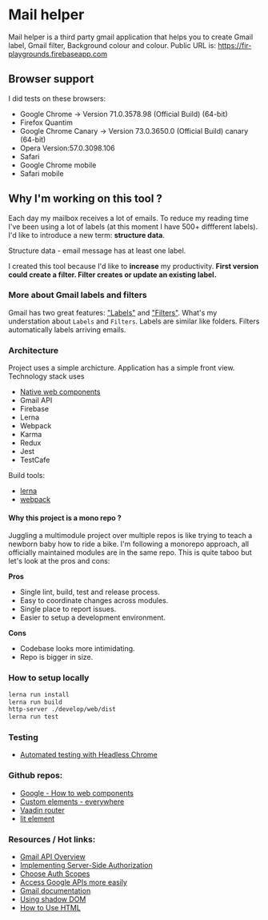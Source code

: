 # Mail helper

Mail helper is a third party gmail application that helps you to create Gmail label, Gmail filter, Background colour and colour. Public URL is: https://fir-playgrounds.firebaseapp.com

## Browser support

I did tests on these browsers: 

- Google Chrome -> Version 71.0.3578.98 (Official Build) (64-bit)
- Firefox Quantim
- Google Chrome Canary -> Version 73.0.3650.0 (Official Build) canary (64-bit)
- Opera Version:57.0.3098.106
- Safari
- Google Chrome mobile
- Safari mobile

## Why I'm working on this tool ? 

Each day my mailbox receives a lot of emails. To reduce my reading time I've been using a lot of labels (at this moment I have 500+ diffferent labels). I'd like to introduce a new term: **structure data**. 

Structure data - email message has at least one label.

I created this tool because I'd like to **increase** my productivity. **First version could create a filter. Filter creates or update an existing label.**

### More about Gmail labels and filters

Gmail has two great features: ["Labels"](https://support.google.com/mail/answer/118708?co=GENIE.Platform%3DAndroid&hl=en) and ["Filters"](https://support.google.com/mail/answer/6579?hl=en). What's my understation about `Labels` and `Filters`. Labels are similar like folders. Filters automatically labels arriving emails. 

### Architecture

Project uses a simple archicture. Application has a simple front view. Technology stack uses

- [Native web components](https://developer.mozilla.org/en-US/docs/Web/Web_Components)
- Gmail API
- Firebase
- Lerna
- Webpack
- Karma
- Redux
- Jest
- TestCafe

Build tools: 
- [lerna](https://github.com/lerna/lerna)
- [webpack](https://webpack.js.org/)

#### Why this project is a mono repo ?

Juggling a multimodule project over multiple repos is like trying to teach a newborn baby how to ride a bike. I'm following a monorepo approach, all officially maintained modules are in the same repo. This is quite taboo but let's look at the pros and cons:

**Pros**
- Single lint, build, test and release process.
- Easy to coordinate changes across modules.
- Single place to report issues.
- Easier to setup a development environment.

**Cons**
- Codebase looks more intimidating.
- Repo is bigger in size.

### How to setup locally

```bash
lerna run install
lerna run build
http-server ./develop/web/dist
lerna run test
```

### Testing

- [Automated testing with Headless Chrome](https://developers.google.com/web/updates/2017/06/headless-karma-mocha-chai)

### Github repos: 

- [Google - How to web components](https://github.com/GoogleChromeLabs/howto-components)
- [Custom elements - everywhere](https://github.com/webcomponents/custom-elements-everywhere)
- [Vaadin router](https://vaadin.com/router)
- [lit element](https://github.com/Polymer/lit-element)

### Resources / Hot links: 

- [Gmail API Overview](https://developers.google.com/gmail/api/guides/)
- [Implementing Server-Side Authorization](https://developers.google.com/gmail/api/auth/web-server)
- [Choose Auth Scopes](https://developers.google.com/gmail/api/auth/scopes)
- [Access Google APIs more easily](https://developers.google.com/api-client-library/)
- [Gmail documentation](https://apis-nodejs.firebaseapp.com/gmail/index.html)
- [Using shadow DOM](https://developer.mozilla.org/en-US/docs/Web/Web_Components/Using_shadow_DOM)
- [How to Use HTML <template> & <slot> With Shadow DOM](https://www.hongkiat.com/blog/html-template-slow-tag-shadow-dom/)
- [Browser Quickstart](https://developers.google.com/gmail/api/quickstart/js)
- [Custom Elements v1: Reusable Web Components](https://developers.google.com/web/fundamentals/web-components/customelements)
- [Let's Build Web Components! Part 5: LitElement](https://dev.to/bennypowers/lets-build-web-components-part-5-litelement-906)
- [https://open-wc.org/](https://open-wc.org/)
- [https://open-wc.org/testing/#setup](https://open-wc.org/testing/#setup)
